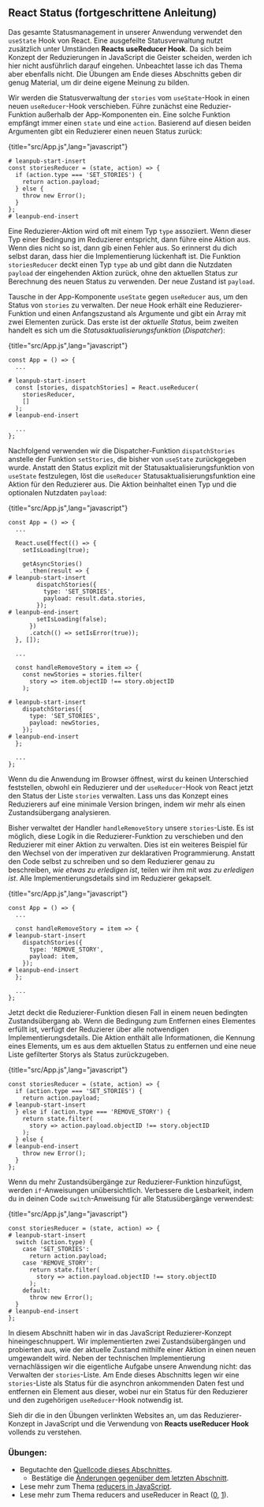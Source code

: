 ## React Status (fortgeschrittene Anleitung)

Das gesamte Statusmanagement in unserer Anwendung verwendet den `useState` Hook von React. Eine ausgefeilte Statusverwaltung nutzt zusätzlich unter Umständen **Reacts useReducer Hook**. Da sich beim Konzept der Reduzierungen in JavaScript die Geister scheiden, werden ich hier nicht ausführlich darauf eingehen. Unbeachtet lasse ich das Thema aber ebenfalls nicht. Die Übungen am Ende dieses Abschnitts geben dir genug Material, um dir deine eigene Meinung zu bilden.

Wir werden die Statusverwaltung der `stories` vom `useState`-Hook in einen neuen `useReducer`-Hook verschieben. Führe zunächst eine Reduzier-Funktion außerhalb der App-Komponenten ein. Eine solche Funktion empfängt immer einen `state` und eine `action`. Basierend auf diesen beiden Argumenten gibt ein Reduzierer einen neuen Status zurück:

{title="src/App.js",lang="javascript"}
~~~~~~~
# leanpub-start-insert
const storiesReducer = (state, action) => {
  if (action.type === 'SET_STORIES') {
    return action.payload;
  } else {
    throw new Error();
  }
};
# leanpub-end-insert
~~~~~~~

Eine Reduzierer-Aktion wird oft mit einem Typ `type` assoziiert. Wenn dieser Typ einer Bedingung im Reduzierer entspricht, dann führe eine Aktion aus. Wenn dies nicht so ist, dann gib einen Fehler aus. So erinnerst du dich selbst daran, dass hier die Implementierung lückenhaft ist. Die Funktion `storiesReducer` deckt einen Typ `type` ab und gibt dann die Nutzdaten `payload` der eingehenden Aktion zurück, ohne den aktuellen Status zur Berechnung des neuen Status zu verwenden. Der neue Zustand ist `payload`.

Tausche in der App-Komponente `useState` gegen `useReducer` aus, um den Status von `stories` zu verwalten. Der neue Hook erhält eine Reduzierer-Funktion und einen Anfangszustand als Argumente und gibt ein Array mit zwei Elementen zurück. Das erste ist der *aktuelle Status*, beim zweiten handelt es sich um die *Statusaktualisierungsfunktion* (*Dispatcher*):

{title="src/App.js",lang="javascript"}
~~~~~~~
const App = () => {
  ...

# leanpub-start-insert
  const [stories, dispatchStories] = React.useReducer(
    storiesReducer,
    []
  );
# leanpub-end-insert

  ...
};
~~~~~~~

Nachfolgend verwenden wir die Dispatcher-Funktion `dispatchStories` anstelle der Funktion `setStories`, die bisher von `useState` zurückgegeben wurde. Anstatt den Status explizit mit der Statusaktualisierungsfunktion von `useState` festzulegen, löst die `useReducer` Statusaktualisierungsfunktion eine Aktion für den Reduzierer aus. Die Aktion beinhaltet einen Typ und die optionalen Nutzdaten `payload`:

{title="src/App.js",lang="javascript"}
~~~~~~~
const App = () => {
  ...

  React.useEffect(() => {
    setIsLoading(true);

    getAsyncStories()
      .then(result => {
# leanpub-start-insert
        dispatchStories({
          type: 'SET_STORIES',
          payload: result.data.stories,
        });
# leanpub-end-insert
        setIsLoading(false);
      })
      .catch(() => setIsError(true));
  }, []);

  ...

  const handleRemoveStory = item => {
    const newStories = stories.filter(
      story => item.objectID !== story.objectID
    );

# leanpub-start-insert
    dispatchStories({
      type: 'SET_STORIES',
      payload: newStories,
    });
# leanpub-end-insert
  };

  ...
};
~~~~~~~

Wenn du die Anwendung im Browser öffnest, wirst du keinen Unterschied feststellen, obwohl ein Reduzierer und der `useReducer`-Hook von React jetzt den Status der Liste `stories` verwalten. Lass uns das Konzept eines Reduzierers auf eine minimale Version bringen, indem wir mehr als einen Zustandsübergang analysieren.

Bisher verwaltet der Handler `handleRemoveStory` unsere `stories`-Liste. Es ist möglich, diese Logik in die Reduzierer-Funktion zu verschieben und den Reduzierer mit einer Aktion zu verwalten. Dies ist ein weiteres Beispiel für den Wechsel von der imperativen zur deklarativen Programmierung. Anstatt den Code selbst zu schreiben und so dem Reduzierer genau zu beschreiben, *wie etwas zu erledigen ist*, teilen wir ihm mit *was zu erledigen ist*. Alle Implementierungsdetails sind im Reduzierer gekapselt.

{title="src/App.js",lang="javascript"}
~~~~~~~
const App = () => {
  ...

  const handleRemoveStory = item => {
# leanpub-start-insert
    dispatchStories({
      type: 'REMOVE_STORY',
      payload: item,
    });
# leanpub-end-insert
  };

  ...
};
~~~~~~~

Jetzt deckt die Reduzierer-Funktion diesen Fall in einem neuen bedingten Zustandsübergang ab. Wenn die Bedingung zum Entfernen eines Elementes erfüllt ist, verfügt der Reduzierer über alle notwendigen Implementierungsdetails. Die Aktion enthält alle Informationen, die Kennung eines Elements, um es aus dem aktuellen Status zu entfernen und eine neue Liste gefilterter Storys als Status zurückzugeben.

{title="src/App.js",lang="javascript"}
~~~~~~~
const storiesReducer = (state, action) => {
  if (action.type === 'SET_STORIES') {
    return action.payload;
# leanpub-start-insert
  } else if (action.type === 'REMOVE_STORY') {
    return state.filter(
      story => action.payload.objectID !== story.objectID
    );
  } else {
# leanpub-end-insert
    throw new Error();
  }
};
~~~~~~~

Wenn du mehr Zustandsübergänge zur Reduzierer-Funktion hinzufügst, werden `if`-Anweisungen unübersichtlich. Verbessere die Lesbarkeit, indem du in deinen Code `switch`-Anweisung für alle Statusübergänge verwendest:

{title="src/App.js",lang="javascript"}
~~~~~~~
const storiesReducer = (state, action) => {
# leanpub-start-insert
  switch (action.type) {
    case 'SET_STORIES':
      return action.payload;
    case 'REMOVE_STORY':
      return state.filter(
        story => action.payload.objectID !== story.objectID
      );
    default:
      throw new Error();
  }
# leanpub-end-insert
};
~~~~~~~

In diesem Abschnitt haben wir in das JavaScript Reduzierer-Konzept hineingeschnuppert. Wir implementierten zwei Zustandsübergängen und probierten aus, wie der aktuelle Zustand mithilfe einer Aktion in einen neuen umgewandelt wird. Neben der technischen Implementierung vernachlässigen wir die eigentliche Aufgabe unsere Anwendung nicht: das Verwalten der `stories`-Liste. Am Ende dieses Abschnitts legen wir eine `stories`-Liste als Status für die asynchron ankommenden Daten fest und entfernen ein Element aus dieser, wobei nur ein Status für den Reduzierer und den zugehörigen `useReducer`-Hook notwendig ist.

Sieh dir die in den Übungen verlinkten Websites an, um das Reduzierer-Konzept in JavaScript und die Verwendung von **Reacts useReducer Hook** vollends zu verstehen.

### Übungen:

* Begutachte den [Quellcode dieses Abschnittes](https://codesandbox.io/s/github/the-road-to-learn-react/hacker-stories/tree/hs/React-Advanced-State).
  * Bestätige die [Änderungen gegenüber dem letzten Abschnitt]( ).
* Lese mehr zum Thema [reducers in JavaScript](https://www.robinwieruch.de/javascript-reducer).
* Lese mehr zum Thema reducers and useReducer in React ([0](https://www.robinwieruch.de/react-usereducer-hook), [1](https://de.reactjs.org/docs/hooks-reference.html#usereducer)).